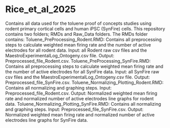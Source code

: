 # Rice_et_al_2025
Contains all data used for the toluene proof of concepts studies using rodent primary cortical cells and human iPSC (SynFire) cells.
This repository contains two folders; RMDs and Raw_Data folders. 
The RMDs folder contains: 
Toluene_PreProcessing_Rodent.RMD: Contains all preprocessing steps to calculate weighted mean firing rate and the number of active electrodes for all rodent data. Input: all Rodent raw csv files and the MaestroExperimentalLog_Ontogeny.csv file. Output: Preprocessed_file_Rodent.csv.
Toluene_PreProcessing_SynFire.RMD: Contains all preprocessing steps to calculate weighted mean firing rate and the number of active electrodes for all SynFire data. Input: all SynFire raw csv files and the MaestroExperimentalLog_Ontogeny.csv file. Output: Preprocessed_file_SynFire.csv.
Toluene_Normalizing_Plotting_Rodent.RMD: Contains all normalizing and graphing steps. Input: Preprocessed_file_Rodent.csv. Output: Normalized weighted mean firing rate and normalized number of active electrodes line graphs for rodent data.
Toluene_Normalizing_Plotting_SynFire.RMD: Contains all normalizing and graphing steps. Input: Preprocessed_file_SynFire.csv. Output: Normalized weighted mean firing rate and normalized number of active electrodes line graphs for SynFire data.
